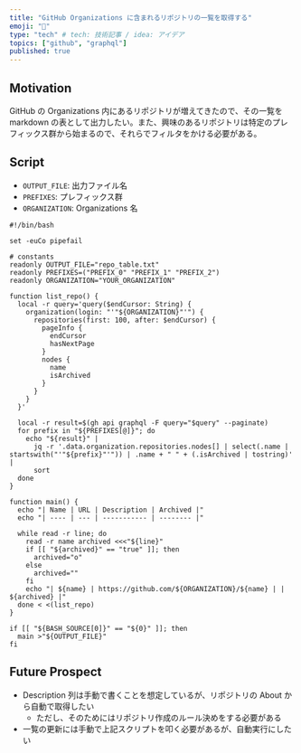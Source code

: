 ```yaml
---
title: "GitHub Organizations に含まれるリポジトリの一覧を取得する"
emoji: "🔭"
type: "tech" # tech: 技術記事 / idea: アイデア
topics: ["github", "graphql"]
published: true
---
```


## Motivation

GitHub の Organizations 内にあるリポジトリが増えてきたので、その一覧を markdown の表として出力したい。また、興味のあるリポジトリは特定のプレフィックス群から始まるので、それらでフィルタをかける必要がある。

## Script

+ `OUTPUT_FILE`: 出力ファイル名
+ `PREFIXES`: プレフィックス群
+ `ORGANIZATION`: Organizations 名

```shell
#!/bin/bash

set -euCo pipefail

# constants
readonly OUTPUT_FILE="repo_table.txt"
readonly PREFIXES=("PREFIX_0" "PREFIX_1" "PREFIX_2")
readonly ORGANIZATION="YOUR_ORGANIZATION"

function list_repo() {
  local -r query='query($endCursor: String) {
    organization(login: "'"${ORGANIZATION}"'") {
      repositories(first: 100, after: $endCursor) {
        pageInfo {
          endCursor
          hasNextPage
        }
        nodes {
          name
          isArchived
        }
      }
    }
  }'

  local -r result=$(gh api graphql -F query="$query" --paginate)
  for prefix in "${PREFIXES[@]}"; do
    echo "${result}" |
      jq -r '.data.organization.repositories.nodes[] | select(.name | startswith("'"${prefix}"'")) | .name + " " + (.isArchived | tostring)' |
      sort
  done
}

function main() {
  echo "| Name | URL | Description | Archived |"
  echo "| ---- | --- | ----------- | -------- |"

  while read -r line; do
    read -r name archived <<<"${line}"
    if [[ "${archived}" == "true" ]]; then
      archived="o"
    else
      archived=""
    fi
    echo "| ${name} | https://github.com/${ORGANIZATION}/${name} | | ${archived} |"
  done < <(list_repo)
}

if [[ "${BASH_SOURCE[0]}" == "${0}" ]]; then
  main >"${OUTPUT_FILE}"
fi
```

## Future Prospect

+ Description 列は手動で書くことを想定しているが、リポジトリの About から自動で取得したい
  + ただし、そのためにはリポジトリ作成のルール決めをする必要がある
+ 一覧の更新には手動で上記スクリプトを叩く必要があるが、自動実行にしたい
